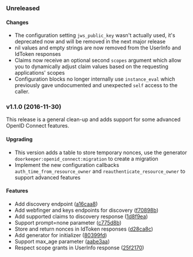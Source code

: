 ### Unreleased

#### Changes

* The configuration setting `jws_public_key` wasn't actually used, it's deprecated now and will be removed in the next major release
* nil values and empty strings are now removed from the UserInfo and IdToken responses
* Claims now receive an optional second `scopes` argument which allow you to dynamically adjust claim values based on the requesting applications' scopes
* Configuration blocks no longer internally use `instance_eval` which previously gave undocumented and unexpected `self` access to the caller.

<a name="v1.1.0"></a>
### v1.1.0 (2016-11-30)

This release is a general clean-up and adds support for some advanced OpenID Connect features.

#### Upgrading

- This version adds a table to store temporary nonces, use the generator `doorkeeper:openid_connect:migration` to create a migration
- Implement the new configuration callbacks `auth_time_from_resource_owner` and `reauthenticate_resource_owner` to support advanced features

#### Features

* Add discovery endpoint	 ([a16caa8](/../../commit/a16caa8))
* Add webfinger and keys endpoints for discovery	 ([f70898b](/../../commit/f70898b))
* Add supported claims to discovery response	 ([1d8f9ea](/../../commit/1d8f9ea))
* Support prompt=none parameter	 ([c775d8b](/../../commit/c775d8b))
* Store and return nonces in IdToken responses	 ([d28ca8c](/../../commit/d28ca8c))
* Add generator for initializer	 ([80399fd](/../../commit/80399fd))
* Support max_age parameter	 ([aabe3aa](/../../commit/aabe3aa))
* Respect scope grants in UserInfo response	 ([25f2170](/../../commit/25f2170))
